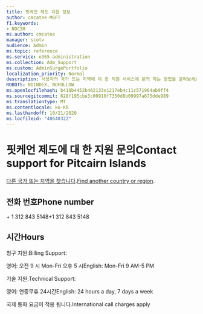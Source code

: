 ```yaml
---
title: 핏케언 제도 지원 정보
author: cmcatee-MSFT
f1.keywords:
- NOCSH
ms.author: cmcatee
manager: scotv
audience: Admin
ms.topic: reference
ms.service: o365-administration
ms.collection: Adm_Support
ms.custom: AdminSurgePortfolio
localization_priority: Normal
description: 사용자의 국가 또는 지역에 대 한 지원 서비스에 문의 하는 방법을 알아보세요.
ROBOTS: NOINDEX, NOFOLLOW
ms.openlocfilehash: b410b4452b462133e1217eb4c11c571964ab9ff4
ms.sourcegitcommit: 628f195cbe3c00910f7350d8b09997a675dde989
ms.translationtype: MT
ms.contentlocale: ko-KR
ms.lasthandoff: 10/21/2020
ms.locfileid: "48640322"
---
```

# <a name="contact-support-for-pitcairn-islands"></a><span data-ttu-id="1024a-103">핏케언 제도에 대 한 지원 문의</span><span class="sxs-lookup"><span data-stu-id="1024a-103">Contact support for Pitcairn Islands</span></span>

<span data-ttu-id="1024a-104">[다른 국가 또는 지역을 찾습니다](../contact-support-for-business-products.md).</span><span class="sxs-lookup"><span data-stu-id="1024a-104">[Find another country or region](../contact-support-for-business-products.md).</span></span>

## <a name="phone-number"></a><span data-ttu-id="1024a-105">전화 번호</span><span class="sxs-lookup"><span data-stu-id="1024a-105">Phone number</span></span>
<span data-ttu-id="1024a-106">+ 1 312 843 5148</span><span class="sxs-lookup"><span data-stu-id="1024a-106">+1 312 843 5148</span></span>

## <a name="hours"></a><span data-ttu-id="1024a-107">시간</span><span class="sxs-lookup"><span data-stu-id="1024a-107">Hours</span></span>
<span data-ttu-id="1024a-108">청구 지원:</span><span class="sxs-lookup"><span data-stu-id="1024a-108">Billing Support:</span></span>

<span data-ttu-id="1024a-109">영어: 오전 9 시 Mon-Fri 오후 5 시</span><span class="sxs-lookup"><span data-stu-id="1024a-109">English: Mon-Fri 9 AM-5 PM</span></span>

<span data-ttu-id="1024a-110">기술 지원:</span><span class="sxs-lookup"><span data-stu-id="1024a-110">Technical Support:</span></span>

<span data-ttu-id="1024a-111">영어: 연중무휴 24시간</span><span class="sxs-lookup"><span data-stu-id="1024a-111">English: 24 hours a day, 7 days a week</span></span>

<span data-ttu-id="1024a-112">국제 통화 요금이 적용 됩니다.</span><span class="sxs-lookup"><span data-stu-id="1024a-112">International call charges apply</span></span>
